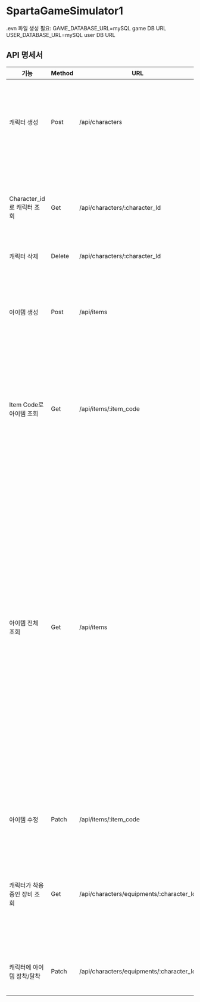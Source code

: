 # SpartaGameSimulator1

.evn 파일 생성 필요:
  GAME_DATABASE_URL=mySQL game DB URL
  USER_DATABASE_URL=mySQL user DB URL

## API 명세서

| 기능                         | Method | URL                                      | 요청(req)                                                                               | 응답(res)                                                                                                                                                                                                                                                                                                                                                                                                                                                                                                                                                                                                                                   |
| ---------------------------- | ------ | ---------------------------------------- | --------------------------------------------------------------------------------------- | ------------------------------------------------------------------------------------------------------------------------------------------------------------------------------------------------------------------------------------------------------------------------------------------------------------------------------------------------------------------------------------------------------------------------------------------------------------------------------------------------------------------------------------------------------------------------------------------------------------------------------------------- |
| 캐릭터 생성                  | Post   | /api/characters                          | {<br>"name": "양우성"<br>}                                                              | {<br>"characters": {<br>"character_id": 1,<br>"name": "양우성",<br>"health": 500,<br>"power": 100,<br>"\_id": "6643542fca66144ada68becc",<br>"\_\_v": 0<br>}<br>}                                                                                                                                                                                                                                                                                                                                                                                                                                                                           |
| Character_id로 캐릭터 조회   | Get    | /api/characters/:character_Id            |                                                                                         | {<br>"character": {<br>"\_id": "6643542aca66144ada68bec6",<br>"character_id": 1,<br>"name": "양우성",<br>"health": 500,<br>"power": 200,<br>"\_\_v": 0<br>}<br>}                                                                                                                                                                                                                                                                                                                                                                                                                                                                            |
| 캐릭터 삭제                  | Delete | /api/characters/:character_Id            |                                                                                         | {}                                                                                                                                                                                                                                                                                                                                                                                                                                                                                                                                                                                                                                          |
| 아이템 생성                  | Post   | /api/items                               | {<br>"item_name": "목걸이",<br>"item_stat": {<br>"health": 30,<br>"power": 10<br>}<br>} | {<br>"Items": {<br>"item_code": 4,<br>"item_name": "목걸이",<br>"item_stat": {<br>"health": 30,<br>"power": 10<br>},<br>"\_id": "66434d328692fcf0fc315a6c",<br>"\_\_v": 0<br>}<br>}                                                                                                                                                                                                                                                                                                                                                                                                                                                         |
| Item Code로 아이템 조회      | Get    | /api/items/:item_code                    |                                                                                         | {<br>"item": {<br>"item_stat": {<br>"power": 10<br>},<br>"\_id": "66434d118692fcf0fc315a64",<br>"item_code": 2,<br>"item_name": "귀걸이",<br>"\_\_v": 0<br>}<br>}                                                                                                                                                                                                                                                                                                                                                                                                                                                                           |
| 아이템 전체 조회             | Get    | /api/items                               |                                                                                         | {<br>"items": [<br>{<br>"item_stat": {<br>"power": 100<br>},<br>"_id": "66434d0c8692fcf0fc315a60",<br>"item_code": 1,<br>"item_name": "무기",<br>"__v": 0<br>},<br>{<br>"item_stat": {<br>"power": 15<br>},<br>"_id": "66434d118692fcf0fc315a64",<br>"item_code": 2,<br>"item_name": "귀걸이",<br>"__v": 0<br>},<br>{<br>"item_stat": {<br>"health": 10<br>},<br>"_id": "66434d248692fcf0fc315a68",<br>"item_code": 3,<br>"item_name": "반지",<br>"__v": 0<br>},<br>{<br>"item_stat": {<br>"health": 30,<br>"power": 10<br>},<br>"_id": "66434d328692fcf0fc315a6c",<br>"item_code": 4,<br>"item_name": "목걸이",<br>"__v": 0<br>}<br>]<br>} |
| 아이템 수정                  | Patch  | /api/items/:item_code                    | {<br>"item_name": "귀걸이",<br>"power":15<br>}                                          | {}                                                                                                                                                                                                                                                                                                                                                                                                                                                                                                                                                                                                                                          |
| 캐릭터가 착용 중인 장비 조회 | Get    | /api/characters/equipments/:character_Id |                                                                                         | {<br>"equipments": [<br>{<br>"item_stat": {<br>"power": 50<br>},<br>"_id": "66434d0c8692fcf0fc315a60",<br>"item_code": 1,<br>"item_name": "무기",<br>"__v": 0<br>}<br>]<br>}                                                                                                                                                                                                                                                                                                                                                                                                                                                                |
| 캐릭터에 아이템 장착/탈착    | Patch  | /api/characters/equipments/:character_Id | {<br>"item_code": 1,<br>"equipment": true<br>}                                          | {}                                                                                                                                                                                                                                                                                                                                                                                                                                                                                                                                                                                                                                          |
